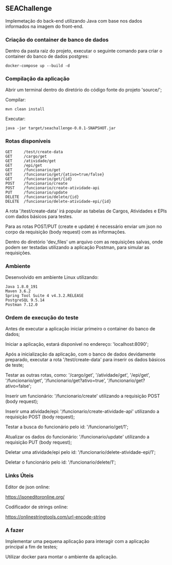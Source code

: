 ## SEAChallenge

Implemetação do back-end utilizando Java com base nos dados informados na imagem do front-end.

### Criação do container de banco de dados

Dentro da pasta raiz do projeto, executar o seguinte comando para criar o container do banco de dados postgres:

```
docker-compose up --build -d
```

### Compilação da aplicação

Abrir um terminal dentro do diretório do código fonte do projeto 'source/';

Compilar:

```mvn clean install```

Executar:

```
java -jar target/seachallenge-0.0.1-SNAPSHOT.jar
```

### Rotas disponíveis

```
GET     /test/create-data
GET     /cargo/get
GET     /atividade/get
GET     /epi/get
GET     /funcionario/get
GET     /funcionario/get/{ativo=true/false}
GET     /funcionario/get/{id}
POST    /funcionario/create
POST    /funcionario/create-atividade-api
PUT     /funcionario/update
DELETE  /funcionario/delete/{id}
DELETE  /funcionario/delete-atividade-epi/{id}
```

A rota '/test/create-data' irá popular as tabelas de Cargos, Atividades e EPIs com dados básicos para testes.

Para as rotas POST/PUT (create e update) é necessário enviar um json no corpo da requisição (body request) com as informações.

Dentro do diretório 'dev_files' um arquivo com as requisições salvas, onde podem ser testadas utilizando a aplicação Postman, para simular as requisições.

### Ambiente

Desenvolvido em ambiente Linux utilizando:

```
Java 1.8.0_191
Maven 3.6.2
Spring Tool Suite 4 v4.3.2.RELEASE
PostgreSQL 9.5.14
Postman 7.12.0
```

### Ordem de execução do teste

Antes de executar a aplicação iniciar primeiro o container do banco de dados;

Iniciar a aplicação, estará disponível no endereço: 'localhost:8090';

Após a inicialização da aplicação, com o banco de dados devidamente preparado, executar a rota '/test/create-data' para inserir os dados básicos de teste;

Testar as outras rotas, como: '/cargo/get', '/atividade/get', '/epi/get', '/funcionario/get', '/funcionario/get?ativo=true', '/funcionario/get?ativo=false';

Inserir um funcionário: '/funcionario/create' utilizando a requisição POST (body request);

Inserir uma atividade/epi: '/funcionario/create-atividade-api' utilizando a requisição POST (body request);

Testar a busca do funcionário pelo id: '/funcionario/get/1';

Atualizar os dados do funcionário: '/funcionario/update' utilizando a requisição PUT (body request);

Deletar uma atividade/epi pelo id: '/funcionario/delete-atividade-epi/1';

Deletar o funcionário pelo id: '/funcionario/delete/1';

### Links Úteis

Editor de json online:

https://jsoneditoronline.org/

Codificador de strings online:

https://onlinestringtools.com/url-encode-string

### A fazer

Implementar uma pequena aplicação para interagir com a aplicação principal a fim de testes;

Utilizar docker para montar o ambiente da aplicação.
